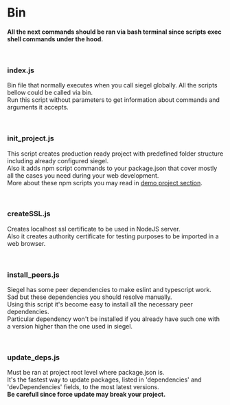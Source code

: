 <h1>Bin</h1>

<b>All the next commands should be ran via bash terminal since scripts exec shell commands under the hood.</b>


<br />
<h3>index.js</h3>
<p>
    Bin file that normally executes when you call siegel globally. All the scripts bellow could be called via bin.<br />
    Run this script without parameters to get information about commands and arguments it accepts.
</p>


<br />
<h3>init_project.js</h3>
<p>
    This script creates production ready project with predefined folder structure including already configured siegel.<br />
    Also it adds npm script commands to your package.json that cover mostly all the cases you need during your web development.<br />
    More about these npm scripts you may read in <a href='https://github.com/CyberCookie/siegel/tree/master/demo_app'>demo project section</a>.
</p>


<br />
<h3>createSSL.js</h3>
<p>
    Creates localhost ssl certificate to be used in NodeJS server.<br />
    Also it creates authority certificate for testing purposes to be imported in a web browser.
</p>

<br />
<h3>install_peers.js</h3>
<p>
    Siegel has some peer dependencies to make eslint and typescript work.<br />
    Sad but these dependencies you should resolve manually.<br />
    Using this script it's become easy to install all the necessary peer dependencies.<br/>
    Particular dependency won't be installed if you already have such one with a version higher than the one used in siegel.
</p>


<br />
<h3>update_deps.js</h3>
<p>
    Must be ran at project root level where package.json is.<br/>
    It's the fastest way to update packages, listed in 'dependencies' and 'devDependencies' fields, to the most latest versions.<br />
    <b>Be carefull since force update may break your project.</b>
</p>